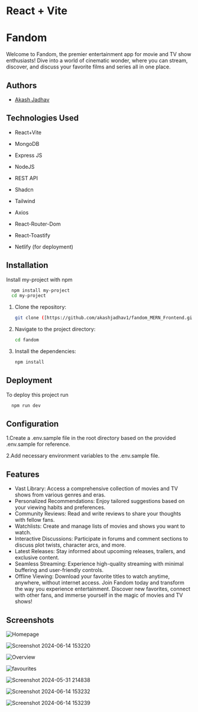 # React + Vite

# Fandom

Welcome to Fandom, the premier entertainment app for movie and TV show enthusiasts! Dive into a world of cinematic wonder, where you can stream, discover, and discuss your favorite films and series all in one place.




## Authors

- [Akash Jadhav](https://github.com/akashjadhav1/fandom_MERN_Frontend.git)


## Technologies Used


* React+Vite

* MongoDB

* Express JS

* NodeJS

* REST API

* Shadcn

* Tailwind

* Axios

* React-Router-Dom

* React-Toastify

* Netlify (for deployment)

## Installation

Install my-project with npm

```bash
  npm install my-project
  cd my-project
```



1. Clone the repository:
   ```sh
   git clone ([https://github.com/akashjadhav1/fandom_MERN_Frontend.git])
   ```
2. Navigate to the project directory:
   ```sh
   cd fandom
   ```
3. Install the dependencies:
   ```sh
   npm install
   ```
    
## Deployment

To deploy this project run

```bash
  npm run dev
```


## Configuration

1.Create a .env.sample file in the root directory based on the provided .env.sample for reference.

2.Add necessary environment variables to the .env.sample file.




## Features

* Vast Library: Access a comprehensive collection of movies and TV shows from various genres and eras.
* Personalized Recommendations: Enjoy tailored suggestions based on your viewing habits and preferences.
* Community Reviews: Read and write reviews to share your thoughts with fellow fans.
* Watchlists: Create and manage lists of movies and shows you want to watch.
* Interactive Discussions: Participate in forums and comment sections to discuss plot twists, character arcs, and more.
* Latest Releases: Stay informed about upcoming releases, trailers, and exclusive content.
* Seamless Streaming: Experience high-quality streaming with minimal buffering and user-friendly controls.
* Offline Viewing: Download your favorite titles to watch anytime, anywhere, without internet access.
Join Fandom today and transform the way you experience entertainment. Discover new favorites, connect with other fans, and immerse yourself in the magic of movies and TV shows!
## Screenshots

![Homepage](https://github.com/akashjadhav1/Fandom/assets/123940829/6c8a12da-a2de-444c-b94a-26d1f7dd875e)

![Screenshot 2024-06-14 153220](https://github.com/akashjadhav1/fandom_MERN_Frontend/assets/123940829/53aa2be3-716b-43e3-ad1b-537cd8272eed)

![Overview](https://github.com/akashjadhav1/Fandom/assets/123940829/3d06abf7-f615-44c8-8563-8f8950a8a94c)

![favourites](https://github.com/akashjadhav1/Fandom/assets/123940829/7098acd2-bde1-4584-8f3c-fe2f45eabc34)

![Screenshot 2024-05-31 214838](https://github.com/akashjadhav1/Fandom/assets/123940829/e77ae500-3b0b-416c-a22b-5713f3fbddd4)

![Screenshot 2024-06-14 153232](https://github.com/akashjadhav1/fandom_MERN_Frontend/assets/123940829/4a8a68fb-9300-4b09-94fc-b958f7e2c3f6)

![Screenshot 2024-06-14 153239](https://github.com/akashjadhav1/fandom_MERN_Frontend/assets/123940829/61f0ad64-1043-4850-962d-216aca557332)


